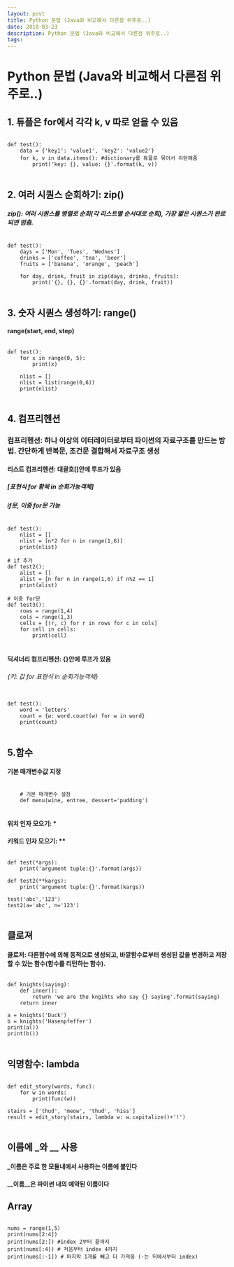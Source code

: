 ```yaml
---
layout: post
title: Python 문법 (Java와 비교해서 다른점 위주로..)
date: 2018-03-23
description: Python 문법 (Java와 비교해서 다른점 위주로..)
tags:
---
```


# Python 문법 (Java와 비교해서 다른점 위주로..)

## 1. 튜플은 for에서 각각 k, v 따로 얻을 수 있음
<pre>
<code>
def test():
    data = {'key1': 'value1', 'key2': 'value2'}
    for k, v in data.items(): #dictionary를 튜플로 묶어서 리턴해줌
        print('key: {}, value: {}'.format(k, v))
</code>
</pre>

## 2. 여러 시퀀스 순회하기: zip()
##### zip(): 여러 시퀀스를 병렬로 순회(각 리스트별 순서대로 순회), 가장 짧은 시퀀스가 완료되면 멈춤.
<pre>
<code>
def test():
    days = ['Mon', 'Tues', 'Wednes']
    drinks = ['coffee', 'tea', 'beer']
    fruits = ['banana', 'orange', 'peach']

    for day, drink, fruit in zip(days, drinks, fruits):
        print('{}, {}, {}'.format(day, drink, fruit))
</code>
</pre>

## 3. 숫자 시퀀스 생성하기: range()
#### range(start, end, step)
<pre>
<code>
def test():
    for x in range(0, 5):
        print(x)

    nlist = []
    nlist = list(range(0,6))
    print(nlist)
</code>
</pre>

## 4. 컴프리헨션
### 컴프리헨션: 하나 이상의 이터레이터로부터 파이썬의 자료구조를 만드는 방법. 간단하게 반복문, 조건문 결합해서 자료구조 생성

#### 리스트 컴프리헨션: 대괄호[]안에 루프가 있음
##### [표현식 for 황목 in 순회가능객체]
##### if문, 이중 for문 가능
<pre>
<code>
def test():
    nlist = []
    nlist = [n*2 for n in range(1,6)]
    print(nlist)

# if 추가
def test2():
    alist = []
    alist = [n for n in range(1,6) if n%2 == 1]
    print(alist)

# 이중 for문
def test3():
    rows = range(1,4)
    cols = range(1,3)
    cells = [(r, c) for r in rows for c in cols]
    for cell in cells:
        print(cell)
</code>
</pre>

#### 딕셔너리 컴프리헨션: {}안에 루프가 있음
###### {키: 값 for 표현식 in 순회가능객체}
<pre>
<code>
def test():
    word = 'letters'
    count = {w: word.count(w) for w in word}
    print(count)
</code>
</pre>

## 5.함수
#### 기본 매개변수값 지정
<pre>
<code>
    # 기본 매개변수 설정
    def menu(wine, entree, dessert='pudding')
</code>
</pre>

#### 위치 인자 모으기: *
#### 키워드 인자 모으기: **
<pre>
<code>
def test(*args):
    print('argument tuple:{}'.format(args))

def test2(**kargs):
    print('argument tuple:{}'.format(kargs))

test('abc','123')
test2(a='abc', n='123')
</code>
</pre>

## 클로져
#### 클로저: 다른함수에 의해 동적으로 생성되고, 바깥함수로부터 생성된 값을 변경하고 저장할 수 있는 함수(함수를 리턴하는 함수).
<pre>
<code>
def knights(saying):
    def inner():
        return 'we are the kngihts who say {} saying'.format(saying)
    return inner

a = knights('Duck')
b = knights('Hasenpfeffer')
print(a())
print(b())
</code>
</pre>

## 익명함수: lambda
<pre>
<code>
def edit_story(words, func):
    for w in words:
        print(func(w))

stairs = ['thud', 'meow', 'thud', 'hiss']
result = edit_story(stairs, lambda w: w.capitalize()+'!')
</code>
</pre>

## 이름에 _와 __ 사용
#### _이름은 주로 한 모듈내에서 사용하는 이름에 붙인다
#### __이름__은 파이썬 내의 예약된 이름이다

## Array
<pre>
<code>
nums = range(1,5)
print(nums[2:4])
print(nums[2:]) #index 2부터 끝까지
print(nums[:4]) # 처음부터 index 4까지
print(nums[:-1]) # 마지막 1개를 빼고 다 가져옴 (-는 뒤에서부터 index)
</code>
</pre>


